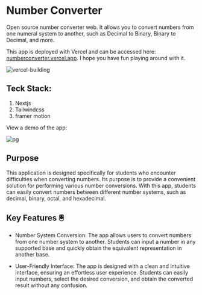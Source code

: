 # Number Converter

Open source number converter web. It allows you to convert numbers from one numeral system to another, such as Decimal to Binary, Binary to Decimal, and more. 

This app is deployed with Vercel and can be accessed here: [numberconverter.vercel.app](https://numberconverter.vercel.app). I hope you have fun playing around with it.

![vercel-building](https://user-images.githubusercontent.com/94834060/202710082-c4561c0b-da58-4a0b-9e48-a695d92aaf82.png)

## Teck Stack:
 1. Nextjs
 2. Tailwindcss
 3. framer motion

View a demo of the app:

![pg](https://user-images.githubusercontent.com/94834060/202711585-3325061a-46d1-47a0-985c-fa7d0b715077.png)

## Purpose
This application is designed specifically for students who encounter difficulties when converting numbers. Its purpose is to provide a convenient solution for performing various number conversions. With this app, students can easily convert numbers between different number systems, such as decimal, binary, octal, and hexadecimal.

## Key Features 🖲️
* Number System Conversion: The app allows users to convert numbers from one number system to another. Students can input a number in any supported base and quickly obtain the equivalent representation in another base.

* User-Friendly Interface: The app is designed with a clean and intuitive interface, ensuring an effortless user experience. Students can easily input numbers, select the desired conversion, and obtain the converted result without any confusion.